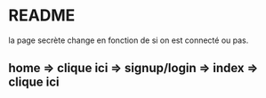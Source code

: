 # README

la page secrète change en fonction de si on est connecté ou pas.

## home => clique ici => signup/login => index => clique ici

# 
